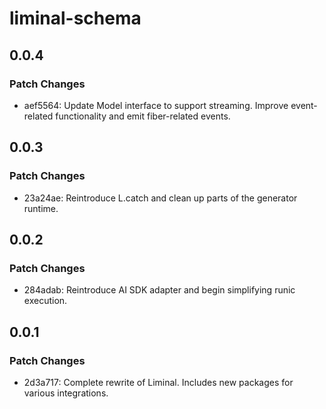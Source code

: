 # liminal-schema

## 0.0.4

### Patch Changes

- aef5564: Update Model interface to support streaming. Improve event-related functionality and emit fiber-related events.

## 0.0.3

### Patch Changes

- 23a24ae: Reintroduce L.catch and clean up parts of the generator runtime.

## 0.0.2

### Patch Changes

- 284adab: Reintroduce AI SDK adapter and begin simplifying runic execution.

## 0.0.1

### Patch Changes

- 2d3a717: Complete rewrite of Liminal. Includes new packages for various integrations.
